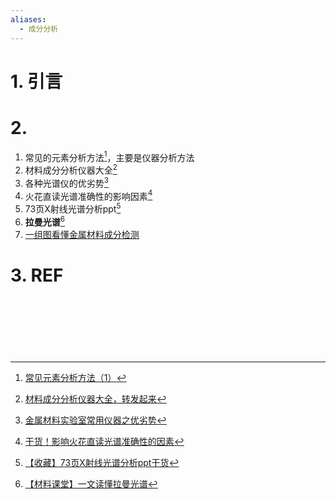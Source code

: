 ```yaml
---
aliases:
  - 成分分析
---
```

# 1. 引言 


# 2. 
1. 常见的元素分析方法[^1]，主要是仪器分析方法
2. 材料成分分析仪器大全[^2]
3. 各种光谱仪的优劣势[^3]
4. 火花直读光谱准确性的影响因素[^4]
5. 73页X射线光谱分析ppt[^5]
6. **拉曼光谱**[^6]
7. [一组图看懂金属材料成分检测](https://mp.weixin.qq.com/s/WADflUd7n8oUQh2stnJ-wg)

# 3. REF                                                                                                                                                                                                                                             

[^1]: [常见元素分析方法（1）](https://mp.weixin.qq.com/s/Vjer4yqxA4zZql0H1mmOmg)
[^2]: [材料成分分析仪器大全，转发起来](https://mp.weixin.qq.com/s/XeptepCIw_bcfYlC2TNW0w)
[^3]: [金属材料实验室常用仪器之优劣势](https://mp.weixin.qq.com/s/7B6yllcsknQryH-iUGimeQ)
[^4]: [干货！影响火花直读光谱准确性的因素](https://mp.weixin.qq.com/s/ZCREY1-3_frnmCodBJhZOQ)
[^5]: [【收藏】73页X射线光谱分析ppt干货](https://mp.weixin.qq.com/s/WDXUMPf38MpdkSPmmWK1Lw)

[^6]: [【材料课堂】一文读懂拉曼光谱](https://mp.weixin.qq.com/s/bwqjHqMN3dViprpBPEPzLg)
